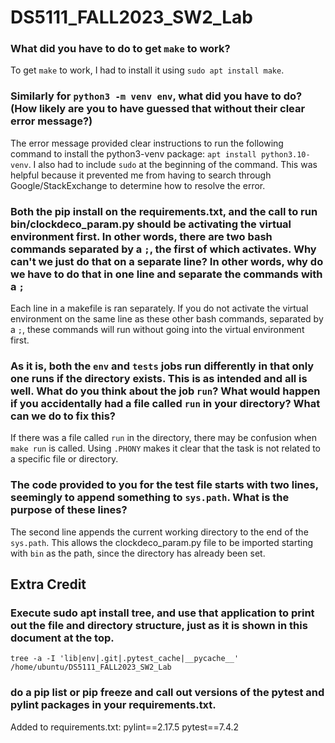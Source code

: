 # DS5111_FALL2023_SW2_Lab

### What did you have to do to get `make` to work?

To get `make` to work, I had to install it using `sudo apt install make`.

### Similarly for `python3 -m venv env`, what did you have to do? (How likely are you to have guessed that without their clear error message?)

The error message provided clear instructions to run the following command to install the python3-venv package: `apt install python3.10-venv`. I also had to include `sudo` at the beginning of the command. This was helpful because it prevented me from having to search through Google/StackExchange to determine how to resolve the error.  

### Both the pip install on the requirements.txt, and the call to run bin/clockdeco\_param.py should be activating the virtual environment first. In other words, there are two bash commands separated by a `;`, the first of which activates. Why can't we just do that on a separate line? In other words, why do we have to do that in one line and separate the commands with a `;`

Each line in a makefile is ran separately. If you do not activate the virtual environment on the same line as these other bash commands, separated by a `;`, these commands will run without going into the virtual environment first.

### As it is, both the `env` and `tests` jobs run differently in that only one runs if the directory exists. This is as intended and all is well. What do you think about the job `run`? What would happen if you accidentally had a file called `run` in your directory? What can we do to fix this?

If there was a file called `run` in the directory, there may be confusion when `make run` is called. Using `.PHONY` makes it clear that the task is not related to a specific file or directory.

### The code provided to you for the test file starts with two lines, seemingly to append something to `sys.path`. What is the purpose of these lines?

The second line appends the current working directory to the end of the `sys.path`. This allows the clockdeco\_param.py file to be imported starting with `bin` as the path, since the directory has already been set.   

## Extra Credit

### Execute sudo apt install tree, and use that application to print out the file and directory structure, just as it is shown in this document at the top.

`tree -a -I 'lib|env|.git|.pytest_cache|__pycache__' /home/ubuntu/DS5111_FALL2023_SW2_Lab` 

### do a pip list or pip freeze and call out versions of the pytest and pylint packages in your requirements.txt.

Added to requirements.txt:
pylint==2.17.5
pytest==7.4.2
